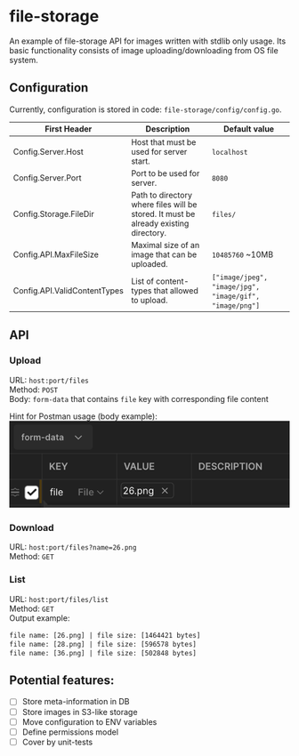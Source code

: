 # file-storage
An example of file-storage API for images written with stdlib only usage. Its basic functionality consists of image uploading/downloading from OS file system.

## Configuration
Currently, configuration is stored in code: `file-storage/config/config.go`.

| First Header  | Description | Default value |
| ------------- | ------------- | ------------- |
| Config.Server.Host  | Host that must be used for server start. | `localhost` | 
| Config.Server.Port  | Port to be used for server.  | `8080` |
| Config.Storage.FileDir  | Path to directory where files will be stored. It must be already existing directory.  | `files/` |
| Config.API.MaxFileSize  | Maximal size of an image that can be uploaded.  | `10485760` ~10MB |
| Config.API.ValidContentTypes  | List of content-types that allowed to upload.  | `["image/jpeg", "image/jpg", "image/gif", "image/png"]` |


## API
### Upload
URL: `host:port/files`   
Method: `POST`  
Body: `form-data` that contains `file` key with corresponding file content

Hint for Postman usage (body example):   
![This is an image](static/post-body.png)

### Download
URL: `host:port/files?name=26.png`   
Method: `GET`

### List
URL: `host:port/files/list`   
Method: `GET`  
Output example:
```
file name: [26.png] | file size: [1464421 bytes]
file name: [28.png] | file size: [596578 bytes]
file name: [36.png] | file size: [502848 bytes]
```


## Potential features:
- [ ] Store meta-information in DB
- [ ] Store images in S3-like storage
- [ ] Move configuration to ENV variables
- [ ] Define permissions model
- [ ] Cover by unit-tests